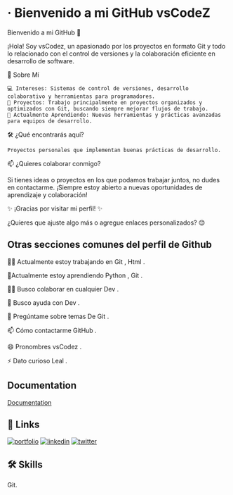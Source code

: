 
# · Bienvenido a mi GitHub vsCodeZ

Bienvenido a mi GitHub 👋


¡Hola! Soy vsCodez, un apasionado por los proyectos en formato Git y todo lo relacionado con el control de versiones y la colaboración eficiente en desarrollo de software.

🚀 Sobre Mí

    💻 Intereses: Sistemas de control de versiones, desarrollo colaborativo y herramientas para programadores.
    📂 Proyectos: Trabajo principalmente en proyectos organizados y optimizados con Git, buscando siempre mejorar flujos de trabajo.
    🌱 Actualmente Aprendiendo: Nuevas herramientas y prácticas avanzadas para equipos de desarrollo.


🛠️ ¿Qué encontrarás aquí?

    Proyectos personales que implementan buenas prácticas de desarrollo.


📫 ¿Quieres colaborar conmigo?

 Si tienes ideas o proyectos en los que podamos trabajar juntos, no dudes en contactarme. ¡Siempre estoy abierto a nuevas oportunidades de aprendizaje y colaboración! 


✨ ¡Gracias por visitar mi perfil! ✨


¿Quieres que ajuste algo más o agregue enlaces personalizados? 😊
## Otras secciones comunes del perfil de Github


👩‍💻 Actualmente estoy trabajando en Git , Html .

🧠Actualmente estoy aprendiendo Python , Git .

👯‍♀️ Busco colaborar en cualquier Dev .

🤔 Busco ayuda con Dev .

💬 Pregúntame sobre temas De Git .

📫 Cómo contactarme GitHub .

😄 Pronombres vsCodez .

⚡️ Dato curioso Leal .


## Documentation

[Documentation](https://docs.google.com/document/d/1a4R6VjW7aPFJf1RY1qBFoMj20Y__k79Q_OKijoOmaTE/edit?tab=t.0#heading=h.32gumol8nrql)



## 🔗 Links
[![portfolio](https://img.shields.io/badge/my_portfolio-000?style=for-the-badge&logo=ko-fi&logoColor=white)]()
[![linkedin](https://img.shields.io/badge/linkedin-0A66C2?style=for-the-badge&logo=linkedin&logoColor=white)](https://linktr.ee/vsCodez)
[![twitter](https://img.shields.io/badge/twitter-1DA1F2?style=for-the-badge&logo=twitter&logoColor=white)](https://x.com/Ozarkdv)



## 🛠 Skills
Git.






<!--
**vsCodez/vsCodez** is a ✨ _special_ ✨ repository because its `README.md` (this file) appears on your GitHub profile.

Here are some ideas to get you started:

- 🔭 I’m currently working on ...
- 🌱 I’m currently learning ...
- 👯 I’m looking to collaborate on ...
- 🤔 I’m looking for help with ...
- 💬 Ask me about ...
- 📫 How to reach me: ...
- 😄 Pronouns: ...
- ⚡ Fun fact: ...
-->
